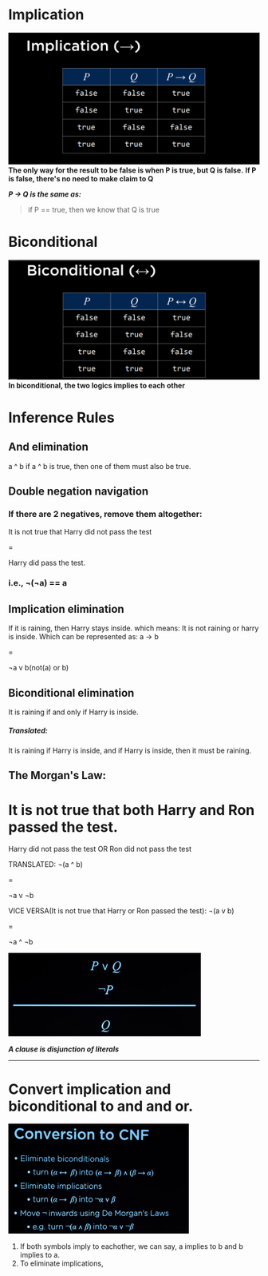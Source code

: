 # Implication
![](implication.png)
**The only way for the result to be false is when P is true, but Q is false.**
**If P is false, there's no need to make claim to Q**

***P → Q is the same as:***
>
>if P == true, then we know that Q is true
>



# Biconditional
![](biconditional.png)
**In biconditional, the two logics implies to each other**


# Inference Rules

## And elimination
a ^ b
if a ^ b is true, then one of them must also be true.

## Double negation navigation
### If there are 2 negatives, remove them altogether:

It is not true that Harry did not pass the test

=

Harry did pass the test.

### i.e., ¬(¬a) == a

## Implication elimination

If it is raining, then Harry stays inside.
which means:
It is not raining or harry is inside.
Which can be represented as:
a -> b

=

¬a v b(not(a) or b)

## Biconditional elimination


It is raining if and only if Harry is inside.
##### Translated:
It is raining if Harry is inside, and if Harry is inside, then it must be raining.

## The Morgan's Law:
It is not true that both Harry and Ron passed the test.
=
Harry did not pass the test
OR
Ron did not pass the test

TRANSLATED:
¬(a ^ b)

=

¬a v ¬b

VICE VERSA(It is not true that Harry or Ron passed the test):
¬(a v b)

=

¬a ^ ¬b

![](OR0.png)

***A clause is disjunction of literals***

----

# Convert implication and biconditional to **and** and **or**.
![](conversion.png)

1. If both symbols imply to eachother, we can say, a implies to b and b implies to a.
2. To eliminate implications, 